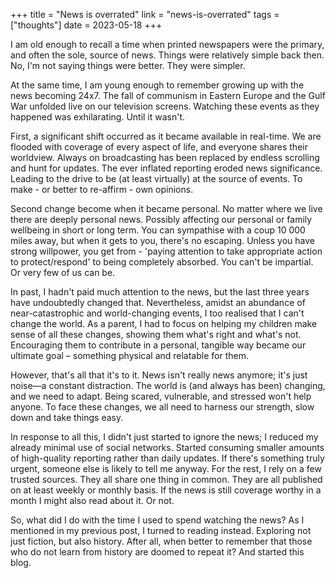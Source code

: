 +++
title = "News is overrated"
link = "news-is-overrated"
tags = ["thoughts"]
date = 2023-05-18
+++

I am old enough to recall a time when printed newspapers were the primary, and often the sole, source of news. Things were relatively simple back then. No, I'm not saying things were better. They were simpler. 

At the same time, I am young enough to remember growing up with the news becoming 24x7. The fall of communism in Eastern Europe and the Gulf War unfolded live on our television screens. Watching these events as they happened was exhilarating. Until it wasn't.

First, a significant shift occurred as it became available in real-time. We are flooded with coverage of every aspect of life, and everyone shares their worldview. Always on broadcasting has been replaced by endless scrolling and hunt for updates. The ever inflated reporting eroded news significance. Leading to the drive to be (at least virtually) at the source of events. To make - or better to re-affirm - own opinions.

Second change become when it became personal. No matter where we live there are deeply personal news. Possibly affecting our personal or family wellbeing in short or long term. You can sympathise with a coup 10 000 miles away, but when it gets to you, there's no escaping. Unless you have strong willpower, you get from - 'paying attention to take appropriate action to protect/respond' to being completely absorbed. You can't be impartial. Or very few of us can be.

In past, I hadn't paid much attention to the news, but the last three years have undoubtedly changed that. Nevertheless, amidst an abundance of near-catastrophic and world-changing events, I too realised that I can't change the world. As a parent, I had to focus on helping my children make sense of all these changes, showing them what's right and what's not. Encouraging them to contribute in a personal, tangible way became our ultimate goal – something physical and relatable for them.

However, that's all that it's to it. News isn't really news anymore; it's just noise—a constant distraction. The world is (and always has been) changing, and we need to adapt. Being scared, vulnerable, and stressed won't help anyone. To face these changes, we all need to harness our strength, slow down and take things easy.

In response to all this, I didn't just started to ignore the news; I reduced my already minimal use of social networks. Started consuming smaller amounts of high-quality reporting rather than daily updates. If there's something truly urgent, someone else is likely to tell me anyway. For the rest, I rely on a few trusted sources. They all share one thing in common. They are all published on at least weekly or monthly basis. If the news is still coverage worthy in a month I might also read about it. Or not.

So, what did I do with the time I used to spend watching the news? As I mentioned in my previous post, I turned to reading instead. Exploring not just fiction, but also history. After all, when better to remember that those who do not learn from history are doomed to repeat it? And started this blog.

